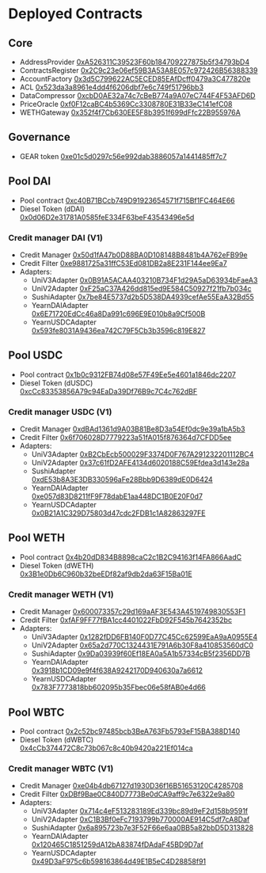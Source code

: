 # Deployed Contracts

## Core

- AddressProvider [0xA526311C39523F60b184709227875b5f34793bD4](https://kovan.etherscan.io/address/0xA526311C39523F60b184709227875b5f34793bD4)
- ContractsRegister [0x2C9c23e06ef59B3A53A8E057c972426B56388339](https://kovan.etherscan.io/address/0x2C9c23e06ef59B3A53A8E057c972426B56388339)
- AccountFactory [0x3d5C799622AC5ECED85EAfDcff0479a3C477820e](https://kovan.etherscan.io/address/0x3d5C799622AC5ECED85EAfDcff0479a3C477820e)
- ACL [0x523da3a8961e4dd4f6206dbf7e6c749f51796bb3](https://kovan.etherscan.io/address/0x523da3a8961e4dd4f6206dbf7e6c749f51796bb3)
- DataCompressor [0xcbD0AE32a74c7cBeB774a9A07eC744F4F53AFD6D](https://kovan.etherscan.io/address/0xcbD0AE32a74c7cBeB774a9A07eC744F4F53AFD6D)
- PriceOracle [0xf0F12caBC4b5369Cc3308780E31B33eC141efC08](https://kovan.etherscan.io/address/0xf0F12caBC4b5369Cc3308780E31B33eC141efC08)
- WETHGateway [0x352f4f7Cb630EE5F8b3951f699dFfc22B955976A](https://kovan.etherscan.io/address/0x352f4f7Cb630EE5F8b3951f699dFfc22B955976A)

## Governance

- GEAR token [0xe01c5d0297c56e992dab3886057a1441485ff7c7](https://kovan.etherscan.io/address/0xe01c5d0297c56e992dab3886057a1441485ff7c7 )

## Pool DAI

- Pool contract [0xc40B71BCcb749D91923654571f715Bf1FC464E66](https://kovan.etherscan.io/address/0xc40B71BCcb749D91923654571f715Bf1FC464E66)
- Diesel Token (dDAI) [0x0d06D2e31781A0585feE334F63beF43543496e5d](https://kovan.etherscan.io/address/0x0d06D2e31781A0585feE334F63beF43543496e5d)

### Credit manager DAI (V1)

- Credit Manager [0x50d1fA47b0D88BA0D108148B8481b4A762eFB99e](https://kovan.etherscan.io/address/0x50d1fA47b0D88BA0D108148B8481b4A762eFB99e)
- Credit Filter [0xe9881725a31ffC53Ed081DB2a8E231F144ee9Ea7](https://kovan.etherscan.io/address/0xe9881725a31ffC53Ed081DB2a8E231F144ee9Ea7)
- Adapters:
  - UniV3Adapter [0x0B91A5ACAA403210B734F1d29A5aD63934bFaeA3](https://kovan.etherscan.io/address0x0B91A5ACAA403210B734F1d29A5aD63934bFaeA3)
  - UniV2Adapter [0xF25aC37A426dd815ed9E584C50927f21fb7b034c](https://kovan.etherscan.io/address/0xF25aC37A426dd815ed9E584C50927f21fb7b034c)
  - SushiAdapter [0x7be84E5737d2b5D538DA4939cefAe55EaA32Bd55](https://kovan.etherscan.io/address/0x7be84E5737d2b5D538DA4939cefAe55EaA32Bd55)
  - YearnDAIAdapter [0x6E71720EdCc46a8Da991c696E9E010b8a9Cf500B](https://kovan.etherscan.io/address/0x6E71720EdCc46a8Da991c696E9E010b8a9Cf500B)
  - YearnUSDCAdapter [0x593fe8031A9436ea742C79F5Cb3b3596c819E827](https://kovan.etherscan.io/address/0x593fe8031A9436ea742C79F5Cb3b3596c819E827)

## Pool USDC

- Pool contract [0x1b0c9312FB74d08e57F49Ee5e4601a1846dc2207](https://kovan.etherscan.io/address/0x1b0c9312FB74d08e57F49Ee5e4601a1846dc2207)
- Diesel Token (dUSDC) [0xcCc83353856A79c94EaDa39Df76B9c7C4c762dBF](https://kovan.etherscan.io/address/0xcCc83353856A79c94EaDa39Df76B9c7C4c762dBF)

### Credit manager USDC (V1)

- Credit Manager [0xdBAd1361d9A03B81Be8D3a54Ef0dc9e39a1bA5b3](https://kovan.etherscan.io/address/0xdBAd1361d9A03B81Be8D3a54Ef0dc9e39a1bA5b3)
- Credit Filter [0x6f706028D7779223a51fA015f876364d7CFDD5ee](https://kovan.etherscan.io/address/0x6f706028D7779223a51fA015f876364d7CFDD5ee)
- Adapters:
  - UniV3Adapter [0xB2CbEcb500029F3374D0F767A291232201112BC4](https://kovan.etherscan.io/address0xB2CbEcb500029F3374D0F767A291232201112BC4)
  - UniV2Adapter [0x37c61fD2AFE4134d6020188C59Efdea3d143e28a](https://kovan.etherscan.io/address/0x37c61fD2AFE4134d6020188C59Efdea3d143e28a)
  - SushiAdapter [0xdE53b8A3E3DB330596aFe28Bbb9D6389dE0D6424](https://kovan.etherscan.io/address/0xdE53b8A3E3DB330596aFe28Bbb9D6389dE0D6424)
  - YearnDAIAdapter [0xe057d83D8211fF9F78dabE1aa448DC1B0E20F0d7](https://kovan.etherscan.io/address/0xe057d83D8211fF9F78dabE1aa448DC1B0E20F0d7)
  - YearnUSDCAdapter [0x0B21A1C329D75803d47cdc2FDB1c1A82863297FE](https://kovan.etherscan.io/address/0x0B21A1C329D75803d47cdc2FDB1c1A82863297FE)

## Pool WETH

- Pool contract [0x4b20dD834B8898caC2c1B2C94163f14FA866AadC](https://kovan.etherscan.io/address/0x4b20dD834B8898caC2c1B2C94163f14FA866AadC)
- Diesel Token (dWETH) [0x3B1e0Db6C960b32beEDf82af9db2da63F15Ba01E](https://kovan.etherscan.io/address/0x3B1e0Db6C960b32beEDf82af9db2da63F15Ba01E)

### Credit manager WETH (V1)

- Credit Manager [0x600073357c29d169aAF3E543A4519749830553F1](https://kovan.etherscan.io/address/0x600073357c29d169aAF3E543A4519749830553F1)
- Credit Filter [0xfAF9FF77fBA1cc4401022FbD92F545b7642352bc](https://kovan.etherscan.io/address/0xfAF9FF77fBA1cc4401022FbD92F545b7642352bc)
- Adapters:
  - UniV3Adapter [0x1282fDD6FB140F0D77C45Cc62599EaA9aA0955E4](https://kovan.etherscan.io/address0x1282fDD6FB140F0D77C45Cc62599EaA9aA0955E4)
  - UniV2Adapter [0x65a2d770C1324431E791A6b30F8a410853560dC0](https://kovan.etherscan.io/address/0x65a2d770C1324431E791A6b30F8a410853560dC0)
  - SushiAdapter [0x9Da03939f60Ef18EA0a5A1b57334cB5f2356DD7B](https://kovan.etherscan.io/address/0x9Da03939f60Ef18EA0a5A1b57334cB5f2356DD7B)
  - YearnDAIAdapter [0x3918b1CD09e9f4f638A9242170D940630a7a6612](https://kovan.etherscan.io/address/0x3918b1CD09e9f4f638A9242170D940630a7a6612)
  - YearnUSDCAdapter [0x783F7773818bb602095b35Fbec06e58fAB0e4d66](https://kovan.etherscan.io/address/0x783F7773818bb602095b35Fbec06e58fAB0e4d66)

## Pool WBTC

- Pool contract [0x2c52bc97485bcb3BeA763Fb5793eF15BA388D140](https://kovan.etherscan.io/address/0x2c52bc97485bcb3BeA763Fb5793eF15BA388D140)
- Diesel Token (dWBTC) [0x4cCb374472C8c73b067c8c40b9420a221Ef014ca](https://kovan.etherscan.io/address/0x4cCb374472C8c73b067c8c40b9420a221Ef014ca)

### Credit manager WBTC (V1)
- Credit Manager [0xe04b4db67127d1930D36f16B51653120C4285708](https://kovan.etherscan.io/address/0xe04b4db67127d1930D36f16B51653120C4285708)
- Credit Filter [0xDBf9Bae0C840D7773Be0dCA9aff9c7e6322e9a80](https://kovan.etherscan.io/address/0xDBf9Bae0C840D7773Be0dCA9aff9c7e6322e9a80)
- Adapters:
  - UniV3Adapter [0x714c4eF513283189Ed339bc89d9eF2d158b9591f](https://kovan.etherscan.io/address0x714c4eF513283189Ed339bc89d9eF2d158b9591f)
  - UniV2Adapter [0xC1B3Bf0eFc7193799b770000AE914C5df7cA8Daf](https://kovan.etherscan.io/address/0xC1B3Bf0eFc7193799b770000AE914C5df7cA8Daf)
  - SushiAdapter [0x6a895723b7e3F52F66e6aa0BB5a82bbD5D313828](https://kovan.etherscan.io/address/0x6a895723b7e3F52F66e6aa0BB5a82bbD5D313828)
  - YearnDAIAdapter [0x120465C1851259dA12bA83874fDAdaF45BD9D7af](https://kovan.etherscan.io/address/0x120465C1851259dA12bA83874fDAdaF45BD9D7af)
  - YearnUSDCAdapter [0x49D3aF975c6b598163864d49E1B5eC4D28858f91](https://kovan.etherscan.io/address/0x49D3aF975c6b598163864d49E1B5eC4D28858f91)
